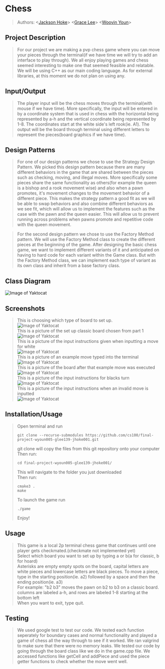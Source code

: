 # Chess
 
 > Authors: \<[Jackson Hoke](https://github.com/JacksonMHoke)\>
 > \<[Grace Lee](https://github.com/glee139)\>
 > \<[Woovin Youn](https://github.com/groovinwoovin)\>

## Project Description
 > For our project we are making a pvp chess game where you can move your pieces through the terminal(if we have time we will try to add an interface to play through). We all enjoy playing games and chess seemed interesting to make one that seemed feasible and relatable. We will be using C++ as our main coding language. As for external libraries, at this moment we do not plan on using any. 
## Input/Output
 >The player input will be the chess moves through the terminal(with mouse if we have time). More specifically, the input will be entered in by a coordinate system that is used in chess with the horizontal being represented by a-h and the vertical coordinate being represented by 1-8. The coordinates start at the white side's left rook(ie. A1). The output will be the board through terminal using different letters to represent the pieces(board graphics if we have time).
## Design Patterns
 > For one of our design patterns we chose to use the Strategy Design Pattern. We picked this design pattern because there are many different behaviors in the game that are shared between the pieces such as checking, moving, and illegal moves. More specifically some pieces share the same functionality as others(for example the queen is a bishop and a rook movement wise) and also when a pawn promotes, it's movement changes to the movement behavior of a different piece. This makes the strategy pattern a good fit as we will be able to swap behaviors and also combine different behaviors as we see fit, which will allow us to implement the features such as the case with the pawn and the queen easier. This will allow us to prevent running across problems when pawns promote and repetitive code with the queen movement.
 
 > For the second design pattern we chose to use the Factory Method pattern. We will use the Factory Method class to create the different pieces at the beginning of the game. After designing the basic chess game, we want to implement different variants of it and anticipated on having to hard code for each variant within the Game class. But with the Factory Method class, we can implement each type of variant as its own class and inherit from a base factory class.

## Class Diagram
![Image of Yaktocat](https://github.com/cs100/final-project-wyoun005-glee139-jhoke001/blob/master/Chess_Diagram.png)

 ## Screenshots
 > This is choosing which type of board to set up.\
 > ![Image of Yaktocat](https://github.com/cs100/final-project-wyoun005-glee139-jhoke001/blob/master/screenshots/input1.png)\
 > This is a picture of the set up classic board chosen from part 1\
 > ![Image of Yaktocat](https://github.com/cs100/final-project-wyoun005-glee139-jhoke001/blob/master/screenshots/board10.png)\
 > This is a picture of the input instructions given when inputting a move for white\
 > ![Image of Yaktocat](https://github.com/cs100/final-project-wyoun005-glee139-jhoke001/blob/master/screenshots/input2.png)\
 > This is a picture of an example move typed into the terminal\
 > ![Image of Yaktocat](https://github.com/cs100/final-project-wyoun005-glee139-jhoke001/blob/master/screenshots/input3.png)\
 > This is a picture of the board after that example move was executed\
 > ![Image of Yaktocat](https://github.com/cs100/final-project-wyoun005-glee139-jhoke001/blob/master/screenshots/board20.png)\
 > This is a picture of the input instructions for blacks turn\
 > ![Image of Yaktocat](https://github.com/cs100/final-project-wyoun005-glee139-jhoke001/blob/master/screenshots/input4.png)\
 > This is a picture of the input instructions when an invalid move is inputted\
 > ![Image of Yaktocat](https://github.com/cs100/final-project-wyoun005-glee139-jhoke001/blob/master/screenshots/input5.png)
 ## Installation/Usage
 > Open terminal and run 
 > ```
 > git clone --recurse-submodules https://github.com/cs100/final-project-wyoun005-glee139-jhoke001.git
 > ```
 > git clone will copy the files from this git repository onto your computer\
 > Then run:
 > ```
 > cd final-project-wyoun005-glee139-jhoke001/
 > ```
 > This will navigate to the folder you just downloaded\
 > Then run:
 > ```
 > cmake3 .
 > make
 > ```
 > To launch the game run
 > ```
 > ./game
 > ```
 > Enjoy!
 ## Usage
 > This game is a local 2p terminal chess game that continues until one player gets checkmated.(checkmate not implemented yet)\
 > Select which board you want to set up by typing a or b(a for classic, b for hoard)\
 > Asterisks are empty empty spots on the board, capital letters are white pieces and lowercase letters are black pieces.
 > To move a piece, type in the starting position(ie. a2) followed by a space and then the ending position(ie. a3)\
 >  For example: "b2 b3" moves the pawn on b2 to b3 on a classic board.\
 >  columns are labeled a-h, and rows are labeled 1-8 starting at the bottom left\
 >  When you want to exit, type quit.
 ## Testing
 > We used google test to test our code. We tested each function seperately for boundary cases and normal functionality and played a game of chess all the way through to see if it worked. We ran valgrind to make sure that there were no memory leaks. We tested our code by going through the board class like we do in the game.cpp file. We accessed functions like getCell and addPiece and used the piece getter functions to check whether the move went well.
 
